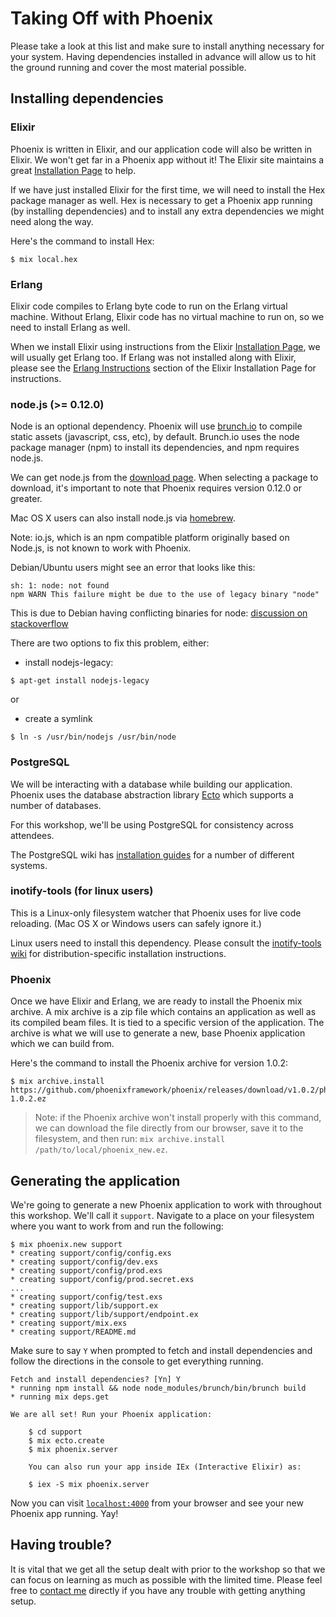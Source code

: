# Taking Off with Phoenix

Please take a look at this list and make sure to install anything necessary for
your system. Having dependencies installed in advance will allow us to hit the
ground running and cover the most material possible.

## Installing dependencies

### Elixir

Phoenix is written in Elixir, and our application code will also be written in
Elixir. We won't get far in a Phoenix app without it! The Elixir site maintains
a great [Installation Page](http://elixir-lang.org/install.html) to help.

If we have just installed Elixir for the first time, we will need to install the
Hex package manager as well. Hex is necessary to get a Phoenix app running (by
installing dependencies) and to install any extra dependencies we might need
along the way.

Here's the command to install Hex:

```console
$ mix local.hex
```

### Erlang

Elixir code compiles to Erlang byte code to run on the Erlang virtual machine.
Without Erlang, Elixir code has no virtual machine to run on, so we need to
install Erlang as well.

When we install Elixir using instructions from the Elixir [Installation Page](http://elixir-lang.org/install.html),
we will usually get Erlang too. If Erlang was not installed along with Elixir, please see the
[Erlang Instructions](http://elixir-lang.org/install.html#installing-erlang) section of
the Elixir Installation Page for instructions.

### node.js (>= 0.12.0)

Node is an optional dependency. Phoenix will use [brunch.io](http://brunch.io/)
to compile static assets (javascript, css, etc), by default. Brunch.io uses the
node package manager (npm) to install its dependencies, and npm requires
node.js.

We can get node.js from the [download page](https://nodejs.org/download/). When
selecting a package to download, it's important to note that Phoenix requires
version 0.12.0 or greater.

Mac OS X users can also install node.js via [homebrew](http://brew.sh/).

Note: io.js, which is an npm compatible platform originally based on Node.js, is
not known to work with Phoenix.

Debian/Ubuntu users might see an error that looks like this:
```console
sh: 1: node: not found
npm WARN This failure might be due to the use of legacy binary "node"
```
This is due to Debian having conflicting binaries for node: [discussion on
stackoverflow](http://stackoverflow.com/questions/21168141/can-not-install-packages-using-node-package-manager-in-ubuntu)

There are two options to fix this problem, either:

- install nodejs-legacy:
```console
$ apt-get install nodejs-legacy
```
or
- create a symlink
```console
$ ln -s /usr/bin/nodejs /usr/bin/node
```

### PostgreSQL

We will be interacting with a database while building our application. Phoenix
uses the database abstraction library [Ecto](https://github.com/elixir-lang/ecto)
which supports a number of databases.

For this workshop, we'll be using PostgreSQL for consistency across attendees.

The PostgreSQL wiki has [installation
guides](https://wiki.postgresql.org/wiki/Detailed_installation_guides) for
a number of different systems.

### inotify-tools (for linux users)

This is a Linux-only filesystem watcher that Phoenix uses for live code
reloading. (Mac OS X or Windows users can safely ignore it.)

Linux users need to install this dependency. Please consult the [inotify-tools wiki](https://github.com/rvoicilas/inotify-tools/wiki) for distribution-specific installation instructions.

### Phoenix

Once we have Elixir and Erlang, we are ready to install the Phoenix mix
archive. A mix archive is a zip file which contains an application as well as
its compiled beam files. It is tied to a specific version of the application.
The archive is what we will use to generate a new, base Phoenix application
which we can build from.

Here's the command to install the Phoenix archive for version 1.0.2:

```console
$ mix archive.install https://github.com/phoenixframework/phoenix/releases/download/v1.0.2/phoenix_new-1.0.2.ez
```

> Note: if the Phoenix archive won't install properly with this command, we can
> download the file directly from our browser, save it to the filesystem, and
> then run: `mix archive.install /path/to/local/phoenix_new.ez`.

## Generating the application

We're going to generate a new Phoenix application to work with throughout this
workshop. We'll call it `support`. Navigate to a place on your filesystem where
you want to work from and run the following:

```console
$ mix phoenix.new support
* creating support/config/config.exs
* creating support/config/dev.exs
* creating support/config/prod.exs
* creating support/config/prod.secret.exs
...
* creating support/config/test.exs
* creating support/lib/support.ex
* creating support/lib/support/endpoint.ex
* creating support/mix.exs
* creating support/README.md
```

Make sure to say `Y` when prompted to fetch and install dependencies and follow
the directions in the console to get everything running.

```console
Fetch and install dependencies? [Yn] Y
* running npm install && node node_modules/brunch/bin/brunch build
* running mix deps.get

We are all set! Run your Phoenix application:

    $ cd support
    $ mix ecto.create
    $ mix phoenix.server

    You can also run your app inside IEx (Interactive Elixir) as:

    $ iex -S mix phoenix.server
```

Now you can visit [`localhost:4000`](http://localhost:4000) from your browser
and see your new Phoenix app running. Yay!

## Having trouble?

It is vital that we get all the setup dealt with prior to the workshop so that
we can focus on learning as much as possible with the limited time. Please feel
free to [contact me](mailto:scrogson@gmail.com) directly if you have any trouble
with getting anything setup.
